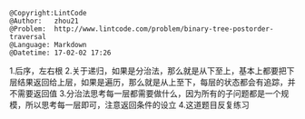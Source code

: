 ```
@Copyright:LintCode
@Author:   zhou21
@Problem:  http://www.lintcode.com/problem/binary-tree-postorder-traversal
@Language: Markdown
@Datetime: 17-02-02 17:26
```

1.后序，左右根
2.关于递归，如果是分治法，那么就是从下至上，基本上都要把下层结果返回给上层，如果是遍历，那么就是从上至下，每层的状态都会有追踪，并不需要返回值
3.分治法思考每一层都需要做什么，因为所有的子问题都是一个规模，所以思考每一层即可，注意返回条件的设立
4.这道题目反复练习
